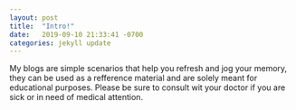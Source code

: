 ```yaml
---
layout: post
title:  "Intro!"
date:   2019-09-10 21:33:41 -0700
categories: jekyll update
---
```

My blogs are simple scenarios that help you refresh and jog your memory, they can be used as a refference material and are solely meant for educational purposes. Please be sure to consult wit your doctor if you are sick or in need of medical attention.

